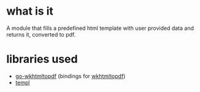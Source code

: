 # what is it
A module that fills a predefined html template with user provided data and returns it, converted to pdf.
# libraries used
 - [go-wkhtmltopdf](github.com/adrg/go-wkhtmltopdf) (bindings for [wkhtmltopdf](wkhtmltopdf.org))
 - [templ](github.com/a-h/templ)
